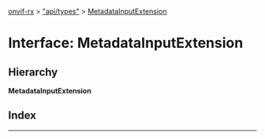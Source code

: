 [onvif-rx](../README.md) > ["api/types"](../modules/_api_types_.md) > [MetadataInputExtension](../interfaces/_api_types_.metadatainputextension.md)

# Interface: MetadataInputExtension

## Hierarchy

**MetadataInputExtension**

## Index

---

